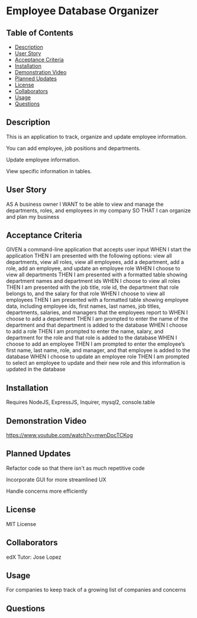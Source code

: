 # Employee Database Organizer

  ## Table of Contents
  - [Description](#description)
  - [User Story](#userstory)
  - [Acceptance Criteria](#acceptance-criteria)
  - [Installation](#installation)
  - [Demonstration Video](#demonstration-video)
  - [Planned Updates](#planned-updates)
  - [License](#license)
  - [Collaborators](#collaborators)
  - [Usage](#usage) 
  - [Questions](#questions) 

## Description

This is an application to track, organize and update employee information. 

You can add employee, job positions and departments. 

Update employee information.

View specific information in tables. 

## User Story

AS A business owner
I WANT to be able to view and manage the departments, roles, and employees in my company
SO THAT I can organize and plan my business

## Acceptance Criteria

GIVEN a command-line application that accepts user input
WHEN I start the application
THEN I am presented with the following options: view all departments, view all roles, view all employees, add a department, add a role, add an employee, and update an employee role
WHEN I choose to view all departments
THEN I am presented with a formatted table showing department names and department ids
WHEN I choose to view all roles
THEN I am presented with the job title, role id, the department that role belongs to, and the salary for that role
WHEN I choose to view all employees
THEN I am presented with a formatted table showing employee data, including employee ids, first names, last names, job titles, departments, salaries, and managers that the employees report to
WHEN I choose to add a department
THEN I am prompted to enter the name of the department and that department is added to the database
WHEN I choose to add a role
THEN I am prompted to enter the name, salary, and department for the role and that role is added to the database
WHEN I choose to add an employee
THEN I am prompted to enter the employee’s first name, last name, role, and manager, and that employee is added to the database
WHEN I choose to update an employee role
THEN I am prompted to select an employee to update and their new role and this information is updated in the database 

## Installation

Requires NodeJS, ExpressJS, Inquirer, mysql2, console.table

## Demonstration Video

https://www.youtube.com/watch?v=mwnDocTCKog

## Planned Updates

Refactor code so that there isn't as much repetitive code

Incorporate GUI for more streamlined UX

Handle concerns more efficiently

## License
MIT License

## Collaborators
edX Tutor: Jose Lopez

## Usage

For companies to keep track of a growing list of companies and concerns

## Questions
